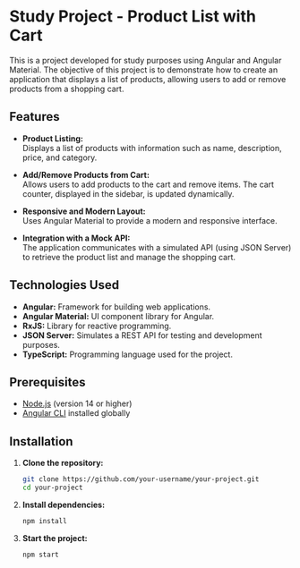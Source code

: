 # Study Project - Product List with Cart

This is a project developed for study purposes using Angular and Angular Material. The objective of this project is to demonstrate how to create an application that displays a list of products, allowing users to add or remove products from a shopping cart.

## Features

- **Product Listing:**  
  Displays a list of products with information such as name, description, price, and category.

- **Add/Remove Products from Cart:**  
  Allows users to add products to the cart and remove items. The cart counter, displayed in the sidebar, is updated dynamically.

- **Responsive and Modern Layout:**  
  Uses Angular Material to provide a modern and responsive interface.

- **Integration with a Mock API:**  
  The application communicates with a simulated API (using JSON Server) to retrieve the product list and manage the shopping cart.

## Technologies Used

- **Angular:** Framework for building web applications.
- **Angular Material:** UI component library for Angular.
- **RxJS:** Library for reactive programming.
- **JSON Server:** Simulates a REST API for testing and development purposes.
- **TypeScript:** Programming language used for the project.

## Prerequisites

- [Node.js](https://nodejs.org/) (version 14 or higher)
- [Angular CLI](https://angular.io/cli) installed globally

## Installation

1. **Clone the repository:**
   ```bash
   git clone https://github.com/your-username/your-project.git
   cd your-project


2. **Install dependencies:**
    ```bash
   npm install

3. **Start the project:**
    ```bash
   npm start

